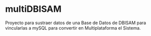 # multiDBISAM
Proyecto para sustraer datos de una Base de Datos de DBISAM para vincularlas a mySQL para convertir en Multiplataforma el Sistema.

